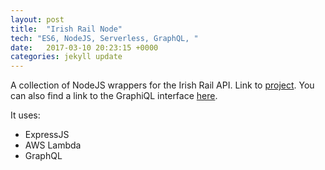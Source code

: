 ```yaml
---
layout: post
title:  "Irish Rail Node"
tech: "ES6, NodeJS, Serverless, GraphQL, "
date:   2017-03-10 20:23:15 +0000
categories: jekyll update
---
```


A collection of NodeJS wrappers for the Irish Rail API. Link to [project](https://github.com/fintand/Irish-Rail-Node). You can
also find a link to the GraphiQL interface [here](https://t2.fintan.io/api).

It uses:

- ExpressJS
- AWS Lambda
- GraphQL
